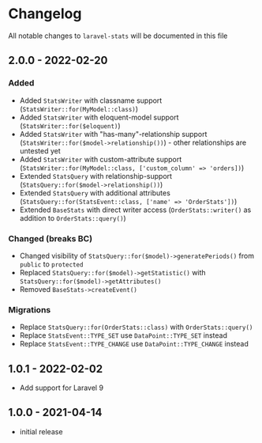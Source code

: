 # Changelog

All notable changes to `laravel-stats` will be documented in this file

## 2.0.0 - 2022-02-20

### Added
 
- Added `StatsWriter` with classname support (`StatsWriter::for(MyModel::class)`) 
- Added `StatsWriter` with eloquent-model support (`StatsWriter::for($eloquent)`) 
- Added `StatsWriter` with "has-many"-relationship support (`StatsWriter::for($model->relationship())`) - other relationships are untested yet  
- Added `StatsWriter` with custom-attribute support (`StatsWriter::for(MyModel::class, ['custom_column' => 'orders])`)
- Extended `StatsQuery` with relationship-support (`StatsQuery::for($model->relationship())`)
- Extended `StatsQuery` with additional attributes (`StatsQuery::for(StatsEvent::class, ['name' => 'OrderStats'])`)
- Extended `BaseStats` with direct writer access (`OrderStats::writer()` as addition to `OrderStats::query()`)

### Changed (breaks BC)

- Changed visibility of `StatsQuery::for($model)->generatePeriods()` from `public` to `protected`
- Replaced `StatsQuery::for($model)->getStatistic()` with `StatsQuery::for($model)->getAttributes()`
- Removed `BaseStats->createEvent()` 

### Migrations

- Replace `StatsQuery::for(OrderStats::class)` with `OrderStats::query()`
- Replace `StatsEvent::TYPE_SET` use `DataPoint::TYPE_SET` instead
- Replace `StatsEvent::TYPE_CHANGE` use `DataPoint::TYPE_CHANGE` instead

## 1.0.1 - 2022-02-02

- Add support for Laravel 9

## 1.0.0 - 2021-04-14

- initial release

